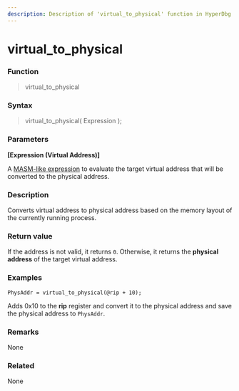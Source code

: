 ```yaml
---
description: Description of 'virtual_to_physical' function in HyperDbg Scripts
---
```


# virtual\_to\_physical

### Function

> virtual\_to\_physical

### Syntax

> virtual\_to\_physical( Expression );

### Parameters

**\[Expression (Virtual Address)]**

A [MASM-like expression](https://docs.hyperdbg.org/commands/scripting-language/assumptions-and-evaluations) to evaluate the target virtual address that will be converted to the physical address.

### Description

Converts virtual address to physical address based on the memory layout of the currently running process.

### Return value

If the address is not valid, it returns `0`. Otherwise, it returns the **physical address** of the target virtual address.

### Examples

`PhysAddr = virtual_to_physical(@rip + 10);`

Adds 0x10 to the **rip** register and convert it to the physical address and save the physical address to `PhysAddr`.

### Remarks

None

### Related

None
